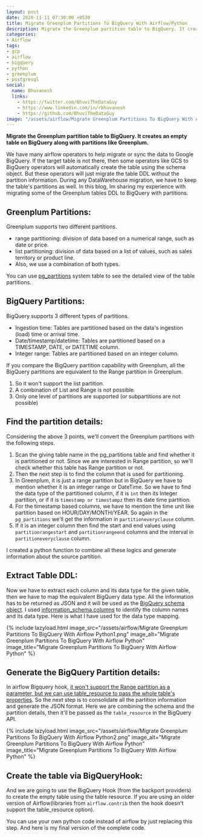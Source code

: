 ```yaml
---
layout: post
date: 2020-11-11 07:30:00 +0530
title: Migrate Greenplum Partitions To BigQuery With Airflow/Python
description: Migrate the Greenplum partition table to BigQuery. It creates an empty table on BigQuery along with partitions like Greenplum.
categories:
- Airflow
tags:
- gcp
- airflow
- bigquery
- python
- greenplum
- postgresql
social:
  name: Bhuvanesh
  links:
    - https://twitter.com/BhuviTheDataGuy
    - https://www.linkedin.com/in/rbhuvanesh
    - https://github.com/BhuviTheDataGuy
image: "/assets/airflow/Migrate Greenplum Partitions To BigQuery With Airflow Python2.png"
---
```

**Migrate the Greenplum partition table to BigQuery. It creates an empty table on BigQuery along with partitions like Greenplum.**

We have many airflow operators to help migrate or sync the data to Google BigQuery. If the target table is not there, then some operators like GCS to BigQuery operators will automatically create the table using the schema object. But these operators will just migrate the table DDL without the partition information. During any DataWarehouse migration, we have to keep the table's partitions as well. In this blog, Im sharing my experience with migrating some of the Greenplum tables DDL to BigQuery with partitions.

## Greenplum Partitions:

Greenplum supports two different partitions.

* range partitioning: division of data based on a numerical range, such as date or price.
* list partitioning: division of data based on a list of values, such as sales territory or product line.
* Also, we use a combination of both types.

You can use [pg_partitions](http://docs.greenplum.org/5140/ref_guide/system_catalogs/pg_partitions.html) system table to see the detailed view of the table partitions.

## BigQuery Partitions:

BigQuery supports 3 different types of partitions.

* Ingestion time: Tables are partitioned based on the data's ingestion (load) time or arrival time.
* Date/timestamp/datetime: Tables are partitioned based on a TIMESTAMP, DATE, or DATETIME column.
* Integer range: Tables are partitioned based on an integer column.

If you compare the BigQuery partition capability with Greenplum, all the BigQuery partitions are equivalent to the Range partition in Greenplum. 

1. So it won't support the list partition.
2. A combination of List and Range is not possible.
3. Only one level of partitions are supported (or subpartitions are not possible)

## Find the partition details:

Considering the above 3 points, we'll convert the Greenplum partitions with the following steps. 

1. Scan the giving table name in the pg_partitions table and find whether it is partitioned or not. Since we are interested in Range partition, so we'll check whether this table has Range partition or not.
2. Then the next step is to find the column that is used for partitioning. 
3. In Greenplum, it is just a range partition but in BigQuery we have to mention whether it is an integer range or DateTime. So we have to find the data type of the partitioned column, if it is `int` then its Integer partition, or if it is `timestamp or timestampz` then its date time partition.
4. For the timestamp based columns, we have to mention the time unit like partition based on HOUR/DAY/MONTH/YEAR. So again in the `pg_partitions` we'll get the information in `partitioneveryclause` column.
5. If it is an integer column then find the start and end values using `partitionrangestart` and `partitionrangeend` columns and the interval in `partitioneveryclause` column.
 
I created a python function to combine all these logics and generate information about the source partition.

## Extract Table DDL:

Now we have to extract each column and its data type for the given table, then we have to map the equivalent  BigQuery data type. All the information has to be returned as JSON and it will be used as the [BigQuery schema object](https://cloud.google.com/bigquery/docs/schemas). I used [information_schema.columns](https://www.postgresql.org/docs/13/infoschema-columns.html) to identify the column names and its data type. Here is what I have used for the data type mapping.

{% include lazyload.html image_src="/assets/airflow/Migrate Greenplum Partitions To BigQuery With Airflow Python1.png" image_alt="Migrate Greenplum Partitions To BigQuery With Airflow Python" image_title="Migrate Greenplum Partitions To BigQuery With Airflow Python" %}

## Generate the BigQuery Partition details:

In airflow Bigquery hook, [it won't support the Range partition as a parameter, but we can use table_resource to pass the whole table's properties](https://thedataguy.in/airflow-bigqueryhook-operator-to-create-range-partition/).  So the next step is to consolidate all the partition information and generate the JSON format. Here we are combining the schema and the partition details, then it'll be passed as the `table_resource` in the BigQuery API.

{% include lazyload.html image_src="/assets/airflow/Migrate Greenplum Partitions To BigQuery With Airflow Python2.png" image_alt="Migrate Greenplum Partitions To BigQuery With Airflow Python" image_title="Migrate Greenplum Partitions To BigQuery With Airflow Python" %}

## Create the table via BigQueryHook:

And we are going to use the BigQuery Hook (from the backport providers) to create the empty table using the table resource. If you are using an older version of Airflow(libraries from `airflow.contrib` then the hook doesn't support the table_resource option). 

You can use your own python code instead of airflow by just replacing this step. And here is my final version of the complete code.

<script src="https://gist.github.com/BhuviTheDataGuy/efd142be0cbe8c3935c50db34dfe9df7.js"></script>